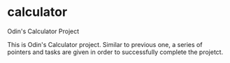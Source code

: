 # calculator

Odin's Calculator Project

This is Odin's Calculator project. Similar to previous one, a series of pointers and tasks are given in order to successfully complete the projetct.

